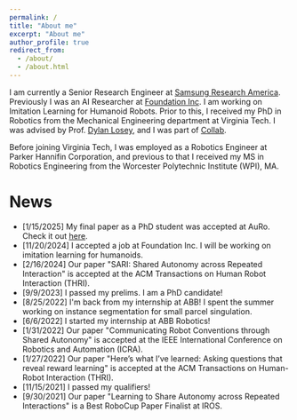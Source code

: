 ```yaml
---
permalink: /
title: "About me"
excerpt: "About me"
author_profile: true
redirect_from: 
  - /about/
  - /about.html
---
```



I am currently a Senior Research Engineer at [Samsung Research America](https://sra.samsung.com/). Previously I was an AI Researcher at [Foundation Inc](https://foundation.bot/). I am working on Imitation Learning for Humanoid Robots. Prior to this, I received my PhD in Robotics from the Mechanical Engineering department at Virginia Tech. I was advised by Prof. [Dylan Losey](https://dylanlosey.com/), and I was part of [Collab](https://collab.me.vt.edu/). 

Before joining Virginia Tech, I was employed as a Robotics Engineer at Parker Hannifin Corporation, and previous to that I received my MS in Robotics Engineering from the Worcester Polytechnic Institute (WPI), MA.

# News
- [1/15/2025] My final paper as a PhD student was accepted at AuRo. Check it out [here](https://link.springer.com/article/10.1007/s10514-024-10188-y).
- [11/20/2024] I accepted a job at Foundation Inc. I will be working on imitation learning for humanoids.
- [2/16/2024] Our paper "SARI: Shared Autonomy across Repeated Interaction" is accepted at the ACM Transactions on Human Robot Interaction (THRI).
- [9/9/2023] I passed my prelims. I am a PhD candidate!
- [8/25/2022] I'm back from my internship at ABB! I spent the summer working on instance segmentation for small parcel singulation.
- [6/6/2022] I started my internship at ABB Robotics!
- [1/31/2022] Our paper "Communicating Robot Conventions through Shared Autonomy" is accepted at the IEEE International Conference on Robotics and Automation (ICRA).
- [1/27/2022] Our paper "Here’s what I’ve learned: Asking questions that reveal reward learning" is accepted at the ACM Transactions on Human-Robot Interaction (THRI).
- [11/15/2021] I passed my qualifiers! 
- [9/30/2021] Our paper "Learning to Share Autonomy across Repeated Interactions" is a Best RoboCup Paper Finalist at IROS. 
